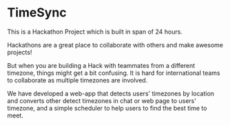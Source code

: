 # TimeSync
This is a Hackathon Project which is built in span of 24 hours.

Hackathons are a great place to collaborate with others and make awesome projects!

But when you are building a Hack with teammates from a different timezone, things might get a bit confusing. It is hard for international teams to collaborate as multiple timezones are involved.

We have developed a web-app that detects users' timezones by location and converts other detect timezones in chat or web page to users' timezone, and a simple scheduler to help users to find the best time to meet.
